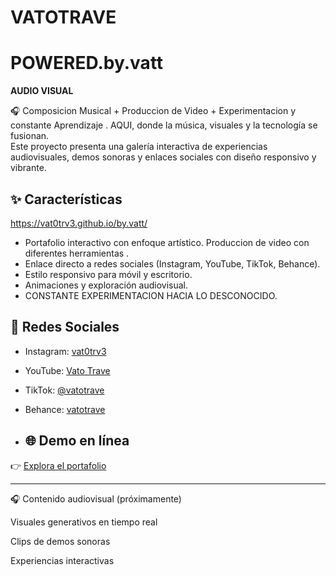 # VATOTRAVE
# POWERED.by.vatt
**AUDIO VISUAL** 


🎧 Composicion Musical + Produccion de Video + Experimentacion y constante Aprendizaje .
AQUI, donde la música, visuales  y la tecnología se fusionan.  
 Este proyecto presenta una galería interactiva de experiencias audiovisuales, demos sonoras y enlaces sociales con diseño responsivo y vibrante.

## ✨ Características
https://vat0trv3.github.io/by.vatt/
- Portafolio interactivo con enfoque artístico.
Produccion de video con diferentes herramientas .
- Enlace directo a redes sociales (Instagram, YouTube, TikTok, Behance).
- Estilo responsivo para móvil y escritorio.
- Animaciones y exploración audiovisual.
- CONSTANTE EXPERIMENTACION HACIA LO DESCONOCIDO.

## 🔗 Redes Sociales

- Instagram: [vat0trv3](https://www.instagram.com/vat0trave)
- YouTube: [Vato Trave](https://youtube.com/channel/UCu_UbecAhZ1J3el1qo0CK4g)
- TikTok: [@vatotrave](https://www.tiktok.com/@vatotrave)
- Behance: [vatotrave](https://www.behance.net/vatotrave)

- ## 🌐 Demo en línea

👉 [Explora el portafolio](https://vat0trv3.github.io/by.vatt/)

---

  
 
🎧 Contenido audiovisual (próximamente)

Visuales generativos en tiempo real

Clips de demos sonoras

Experiencias interactivas

